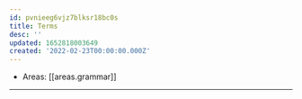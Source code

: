 ```yaml
---
id: pvnieeg6vjz7blksr18bc0s
title: Terms
desc: ''
updated: 1652818003649
created: '2022-02-23T00:00:00.000Z'
---
```


- Areas: [[areas.grammar]]

---
